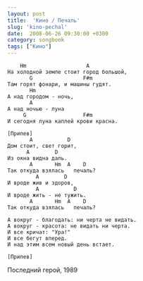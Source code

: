 ```yaml
---
layout: post
title:  'Кино / Печаль'
slug: 'kino-pechal'
date:  2008-06-26 09:30:00 +0300
category: songbook
tags: ["Кино"]
---
```


	    Hm                   A
	На холодной земле стоит город большой,
	       G                F#m
	Там горят фонари, и машины гудят.
	       Hm
	А над городом - ночь,
	       A
	А над ночью - луна 
	     G                  F#m
	И сегодня луна каплей крови красна.
	
	[Припев]
	       A           D
	Дом стоит, свет горит,
	      A        D
	Из окна видна даль.
	       A       Hm  A    D
	Так откуда взялась   печаль?
	         A        D
	И вроде жив и здоров,
	         A           D
	И вроде жить - не тужить.
	       A       Hm  A    D
	Так откуда взялась   печаль?
	
	А вокруг - благодать: ни черта не видать.
	А вокруг - красота: не видать ни черта.
	И все кричат: "Ура!"
	И все бегут вперед.
	И над этим всем новый день встает.
	
	[Припев]

Последний герой, 1989

